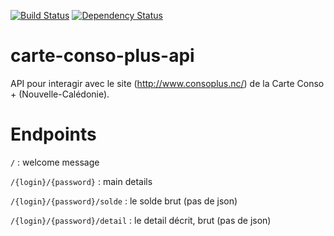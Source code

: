 [![Build Status](https://travis-ci.org/adriens/carte-conso-plus-api.svg?branch=master)](https://travis-ci.org/adriens/carte-conso-plus-api)
[![Dependency Status](https://beta.gemnasium.com/badges/github.com/adriens/carte-conso-plus-api.svg)](https://beta.gemnasium.com/projects/github.com/adriens/carte-conso-plus-api)

# carte-conso-plus-api

API pour interagir avec le site (http://www.consoplus.nc/) de la Carte Conso + (Nouvelle-Calédonie).

# Endpoints

`/` : welcome message

`/{login}/{password}` : main details

`/{login}/{password}/solde` : le solde brut (pas de json)

`/{login}/{password}/detail` : le detail décrit, brut (pas de json)

